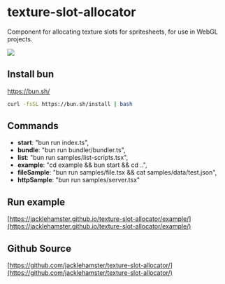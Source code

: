 # texture-slot-allocator
Component for allocating texture slots for spritesheets, for use in WebGL projects.

![](https://jacklehamster.github.io/texture-slot-allocator/icon.png)
## Install bun

https://bun.sh/

```bash
curl -fsSL https://bun.sh/install | bash
```

## Commands

- **start**: "bun run index.ts",
- **bundle**: "bun run bundler/bundler.ts",
- **list**: "bun run samples/list-scripts.tsx",
- **example**: "cd example && bun start && cd ..",
- **fileSample**: "bun run samples/file.tsx && cat samples/data/test.json",
- **httpSample**: "bun run samples/server.tsx"

## Run example

[https://jacklehamster.github.io/texture-slot-allocator/example/](https://jacklehamster.github.io/texture-slot-allocator/example/)

## Github Source

[https://github.com/jacklehamster/texture-slot-allocator/](https://github.com/jacklehamster/texture-slot-allocator/)
